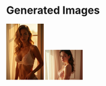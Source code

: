 # Generated Images



<img src="2025_07_05_01.webp" width="100"/> <img src="2025_07_05_02.webp" width="100"/>